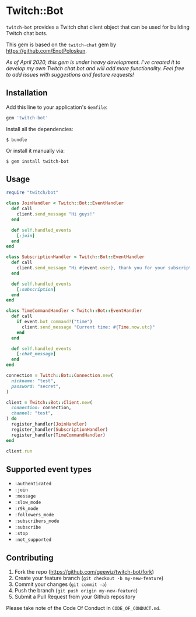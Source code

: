 # Twitch::Bot

`twitch-bot` provides a Twitch chat client object that can be used for building Twitch chat bots.

This gem is based on the `twitch-chat` gem by https://github.com/EnotPoloskun.

_As of April 2020, this gem is under heavy development. I've created it to develop my own Twitch chat bot and will add more functionality. Feel free to add issues with suggestions and feature requests!_

## Installation

Add this line to your application's `Gemfile`:

```ruby
gem 'twitch-bot'
```

Install all the dependencies:

```
$ bundle
```

Or install it manually via:

```
$ gem install twitch-bot
```

## Usage

```ruby
require "twitch/bot"

class JoinHandler < Twitch::Bot::EventHandler
  def call
    client.send_message "Hi guys!"
  end

  def self.handled_events
    [:join]
  end
end

class SubscriptionHandler < Twitch::Bot::EventHandler
  def call
    client.send_message "Hi #{event.user}, thank you for your subscription"
  end

  def self.handled_events
    [:subscription]
  end
end

class TimeCommandHandler < Twitch::Bot::EventHandler
  def call
    if event.bot_command?("time")
      client.send_message "Current time: #{Time.now.utc}"
    end
  end

  def self.handled_events
    [:chat_message]
  end
end

connection = Twitch::Bot::Connection.new(
  nickname: "test",
  password: "secret",
)

client = Twitch::Bot::Client.new(
  connection: connection,
  channel: "test",
) do
  register_handler(JoinHandler)
  register_handler(SubscriptionHandler)
  register_handler(TimeCommandHandler)
end

client.run
```

## Supported event types

* ``:authenticated``
* ``:join``
* ``:message``
* ``:slow_mode``
* ``:r9k_mode``
* ``:followers_mode``
* ``:subscribers_mode``
* ``:subscribe``
* ``:stop``
* ``:not_supported``

## Contributing

1. Fork the repo (https://github.com/geewiz/twitch-bot/fork)
2. Create your feature branch (`git checkout -b my-new-feature`)
3. Commit your changes (`git commit -a`)
4. Push the branch (`git push origin my-new-feature`)
5. Submit a Pull Request from your Github repository

Please take note of the Code Of Conduct in `CODE_OF_CONDUCT.md`.
